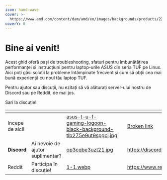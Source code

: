 ```yaml
---
icon: hand-wave
cover: >-
  https://www.amd.com/content/dam/amd/en/images/backgrounds/products/2201103-amd-advantage-laptop-asus-tuf-banner.jpg
coverY: 0
---
```


# Bine ai venit!

Acest ghid oferă pași de troubleshooting, sfaturi pentru îmbunătățirea performanței și instrucțiuni pentru laptop-urile ASUS din seria TUF pe Linux.\
Aici poți găsi soluții la probleme întâmpinate frecvent și cum să obții cea mai bună experiență cu noul tău laptop TUF.

Pentru ajutor sau discuții, nu ezitați să vă alăturați server-ului nostru de Discord sau pe Reddit, de mai jos.

Sari la discuție!

<table data-view="cards"><thead><tr><th></th><th></th><th data-hidden data-card-cover data-type="files"></th><th data-hidden></th><th data-hidden data-card-target data-type="content-ref"></th></tr></thead><tbody><tr><td>Incepe de aici!</td><td></td><td><a href=".gitbook/assets/asus-t-u-f-gaming-logoon-black-background-tlb275e9ut9spgcj.jpg">asus-t-u-f-gaming-logoon-black-background-tlb275e9ut9spgcj.jpg</a></td><td></td><td><a href="broken-reference">Broken link</a></td></tr><tr><td><strong>Discord</strong></td><td>Ai nevoie de ajutor suplimentar?</td><td><a href=".gitbook/assets/op3cqbe3uzt21.jpg">op3cqbe3uzt21.jpg</a></td><td></td><td><a href="https://discord.gg/g6exUXvWge">https://discord.gg/g6exUXvWge</a></td></tr><tr><td>Reddit</td><td>Participa în discuție!</td><td><a href=".gitbook/assets/1-1.webp">1-1.webp</a></td><td></td><td><a href="https://www.reddit.com/r/Asustuf/">https://www.reddit.com/r/Asustuf/</a></td></tr></tbody></table>
